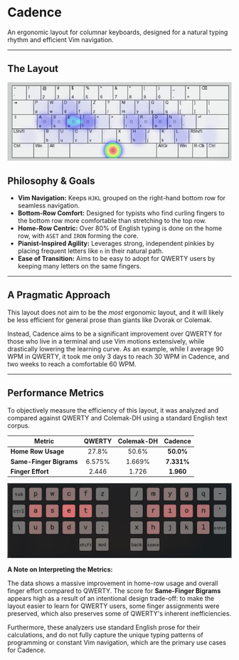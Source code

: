 # Cadence

An ergonomic layout for columnar keyboards, designed for a natural typing rhythm and efficient Vim navigation.

---

## The Layout

![Keyboard Layout Image](cadence.jpg)

## Philosophy & Goals

- **Vim Navigation:** Keeps `HJKL` grouped on the right-hand bottom row for seamless navigation.
- **Bottom-Row Comfort:** Designed for typists who find curling fingers to the bottom row more comfortable than stretching to the top row.
- **Home-Row Centric:** Over 80% of English typing is done on the home row, with `ASET` and `IRON` forming the core.
- **Pianist-Inspired Agility:** Leverages strong, independent pinkies by placing frequent letters like `n` in their natural path.
- **Ease of Transition:** Aims to be easy to adopt for QWERTY users by keeping many letters on the same fingers.

---

## A Pragmatic Approach

This layout does not aim to be the _most_ ergonomic layout, and it will likely be less efficient for general prose than giants like Dvorak or Colemak.

Instead, Cadence aims to be a significant improvement over QWERTY for those who live in a terminal and use Vim motions extensively, while drastically lowering the learning curve. As an example, while I average 90 WPM in QWERTY, it took me only 3 days to reach 30 WPM in Cadence, and two weeks to reach a comfortable 60 WPM.

---

## Performance Metrics

To objectively measure the efficiency of this layout, it was analyzed and compared against QWERTY and Colemak-DH using a standard English text corpus.

| Metric                  | QWERTY | Colemak-DH |  Cadence   |
| ----------------------- | :----: | :--------: | :--------: |
| **Home Row Usage**      | 27.8%  |   50.6%    | **50.0%**  |
| **Same-Finger Bigrams** | 6.575% |   1.669%   | **7.331%** |
| **Finger Effort**       | 2.446  |   1.726    | **1.960**  |

![Heatmap](heatmap.jpg)

**A Note on Interpreting the Metrics:**

The data shows a massive improvement in home-row usage and overall finger effort compared to QWERTY. The score for **Same-Finger Bigrams** appears high as a result of an intentional design trade-off: to make the layout easier to learn for QWERTY users, some finger assignments were preserved, which also preserves some of QWERTY's inherent inefficiencies.

Furthermore, these analyzers use standard English prose for their calculations, and do not fully capture the unique typing patterns of programming or constant Vim navigation, which are the primary use cases for Cadence.
